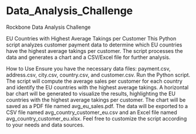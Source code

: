 # Data_Analysis_Challenge
Rockbone Data Analysis Challenge

EU Countries with Highest Average Takings per Customer
This Python script analyzes customer payment data to determine which EU countries have the highest average takings per customer. The script processes the data and generates a chart and a CSV/Excel file for further analysis.

How to Use
Ensure you have the necessary data files: payment.csv, address.csv, city.csv, country.csv, and customer.csv.
Run the Python script.
The script will compute the average sales per customer for each country and identify the EU countries with the highest average takings.
A horizontal bar chart will be generated to visualize the results, highlighting the EU countries with the highest average takings per customer.
The chart will be saved as a PDF file named avg_eu_sales.pdf.
The data will be exported to a CSV file named avg_country_customer_eu.csv and an Excel file named avg_country_customer_eu.xlsx.
Feel free to customize the script according to your needs and data sources.
